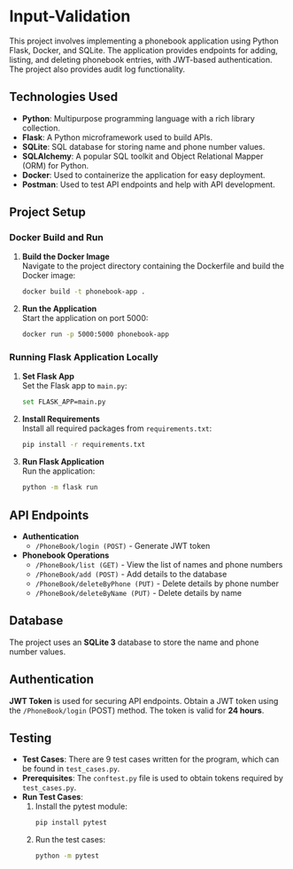 # Input-Validation
This project involves implementing a phonebook application using Python Flask, Docker, and SQLite. The application provides endpoints for adding, listing, and deleting phonebook entries, with JWT-based authentication. The project also provides audit log functionality. 
## Technologies Used
- **Python**: Multipurpose programming language with a rich library collection.
- **Flask**: A Python microframework used to build APIs.
- **SQLite**: SQL database for storing name and phone number values.
- **SQLAlchemy**: A popular SQL toolkit and Object Relational Mapper (ORM) for Python.
- **Docker**: Used to containerize the application for easy deployment.
- **Postman**: Used to test API endpoints and help with API development.

## Project Setup

### Docker Build and Run
1. **Build the Docker Image**  
   Navigate to the project directory containing the Dockerfile and build the Docker image:
   ```sh
   docker build -t phonebook-app .
   ```
2. **Run the Application**  
   Start the application on port 5000:
   ```sh
   docker run -p 5000:5000 phonebook-app
   ```

### Running Flask Application Locally
1. **Set Flask App**  
   Set the Flask app to `main.py`:
   ```sh
   set FLASK_APP=main.py
   ```
2. **Install Requirements**  
   Install all required packages from `requirements.txt`:
   ```sh
   pip install -r requirements.txt
   ```
3. **Run Flask Application**  
   Run the application:
   ```sh
   python -m flask run
   ```

## API Endpoints
- **Authentication**
  - `/PhoneBook/login (POST)` - Generate JWT token
- **Phonebook Operations**
  - `/PhoneBook/list (GET)` - View the list of names and phone numbers
  - `/PhoneBook/add (POST)` - Add details to the database
  - `/PhoneBook/deleteByPhone (PUT)` - Delete details by phone number
  - `/PhoneBook/deleteByName (PUT)` - Delete details by name

## Database
The project uses an **SQLite 3** database to store the name and phone number values.

## Authentication
**JWT Token** is used for securing API endpoints. Obtain a JWT token using the `/PhoneBook/login` (POST) method. The token is valid for **24 hours**.

## Testing
- **Test Cases**: There are 9 test cases written for the program, which can be found in `test_cases.py`.
- **Prerequisites**: The `conftest.py` file is used to obtain tokens required by `test_cases.py`.
- **Run Test Cases**:
  1. Install the pytest module:
     ```sh
     pip install pytest
     ```
  2. Run the test cases:
     ```sh
     python -m pytest
     ```
